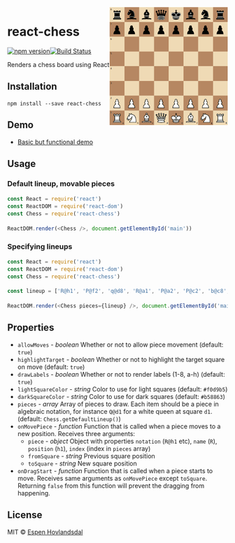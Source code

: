 <img align="right" width="270" height="270" src="assets/react-chess.png" alt="react-chess">

# react-chess

[![npm version](http://img.shields.io/npm/v/react-chess.svg?style=flat-square)](http://browsenpm.org/package/react-chess)[![Build Status](http://img.shields.io/travis/rexxars/react-chess/master.svg?style=flat-square)](https://travis-ci.org/rexxars/react-chess)

Renders a chess board using React

## Installation

```
npm install --save react-chess
```

## Demo

* [Basic but functional demo](https://rexxars.github.io/react-chess/)

## Usage

### Default lineup, movable pieces

```js
const React = require('react')
const ReactDOM = require('react-dom')
const Chess = require('react-chess')

ReactDOM.render(<Chess />, document.getElementById('main'))
```

### Specifying lineups

```js
const React = require('react')
const ReactDOM = require('react-dom')
const Chess = require('react-chess')

const lineup = ['R@h1', 'P@f2', 'q@d8', 'R@a1', 'P@a2', 'P@c2', 'b@c8', 'p@d7', 'Q@d1', 'n@g8']

ReactDOM.render(<Chess pieces={lineup} />, document.getElementById('main'))
```

## Properties

* `allowMoves` - _boolean_ Whether or not to allow piece movement (default: `true`)
* `highlightTarget` - _boolean_ Whether or not to highlight the target square on move (default:
  `true`)
* `drawLabels` - _boolean_ Whether or not to render labels (1-8, a-h) (default: `true`)
* `lightSquareColor` - _string_ Color to use for light squares (default: `#f0d9b5`)
* `darkSquareColor` - _string_ Color to use for dark squares (default: `#b58863`)
* `pieces` - _array_ Array of pieces to draw. Each item should be a piece in algebraic notation, for
  instance `Q@d1` for a white queen at square `d1`. (default: `Chess.getDefaultLineup()`)
* `onMovePiece` - _function_ Function that is called when a piece moves to a new position. Receives
  three arguments:
  * `piece` - _object_ Object with properties `notation` (`R@h1` etc), `name` (`R`), `position`
    (`h1`), `index` (index in `pieces` array)
  * `fromSquare` - _string_ Previous square position
  * `toSquare` - _string_ New square position
* `onDragStart` - _function_ Function that is called when a piece starts to move. Receives same
  arguments as `onMovePiece` except `toSquare`. Returning `false` from this function will prevent
  the dragging from happening.

## License

MIT © [Espen Hovlandsdal](https://espen.codes/)
